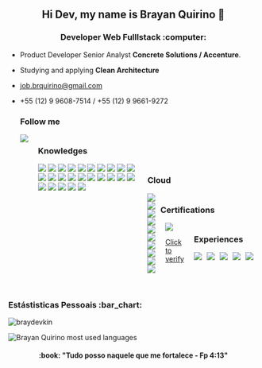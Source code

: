 <h2 align='center'>Hi Dev, my name is Brayan Quirino 👋</h2>

<h3 align='center'>Developer Web Fulllstack :computer:</h3>

- Product Developer Senior Analyst <strong>Concrete Solutions / Accenture</strong>.
- Studying and applying <strong>Clean Architecture</strong> 
- job.brquirino@gmail.com
- +55 (12) 9 9608-7514 / +55 (12) 9 9661-9272

   ### Follow me 
   <div style="display: flex; gap: 10px;">
     <a href="https://www.linkedin.com/in/brayanquirino/" target="_blank">
         <img src="https://img.shields.io/badge/linkedin-%230077B5.svg?style=for-the-badge&logo=linkedin&logoColor=white"/>
     <a/>
   <div/>

   ### Knowledges
   <div style="display: flex; gap: 10px;">
      <img src="https://img.shields.io/badge/JavaScript-323330?style=for-the-badge&logo=javascript&logoColor=F7DF1E"/>
      <img src="https://img.shields.io/badge/TypeScript-007ACC?style=for-the-badge&logo=typescript&logoColor=white"/>
      <img src="https://img.shields.io/badge/PostgreSQL-316192?style=for-the-badge&logo=postgresql&logoColor=white"/>
      <img src="https://img.shields.io/badge/MongoDB-4EA94B?style=for-the-badge&logo=mongodb&logoColor=white"/>
      <img src="https://img.shields.io/badge/Node.js-339933?style=for-the-badge&logo=nodedotjs&logoColor=white"/>
      <img src="https://img.shields.io/badge/npm-CB3837?style=for-the-badge&logo=npm&logoColor=white"/>
      <img src="https://img.shields.io/badge/Yarn-2C8EBB?style=for-the-badge&logo=yarn&logoColor=white"/>
      <img src="https://img.shields.io/badge/Angular-DD0031?style=for-the-badge&logo=angular&logoColor=white"/>
      <img src="https://img.shields.io/badge/styled--components-DB7093?style=for-the-badge&logo=styled-components&logoColor=white"/>
      <img src="https://img.shields.io/badge/HTML5-E34F26?style=for-the-badge&logo=html5&logoColor=white"/>
      <img src="https://img.shields.io/badge/CSS3-1572B6?style=for-the-badge&logo=css3&logoColor=white"/>
      <img src="https://img.shields.io/badge/React-20232A?style=for-the-badge&logo=react&logoColor=61DAFB"/>
      <img src="https://img.shields.io/badge/Swagger-85EA2D?style=for-the-badge&logo=Swagger&logoColor=white"/>
      <img src="https://img.shields.io/badge/Git-F05032?style=for-the-badge&logo=git&logoColor=white"/>
      <img src="https://img.shields.io/badge/Insomnia-5849be?style=for-the-badge&logo=Insomnia&logoColor=white"/>
      <img src="https://img.shields.io/badge/-GraphQL-E10098?style=for-the-badge&logo=graphql&logoColor=white"/>
      <img src="https://img.shields.io/badge/nestjs-%23E0234E.svg?style=for-the-badge&logo=nestjs&logoColor=white"/>
      <img src="https://img.shields.io/badge/Next-black?style=for-the-badge&logo=next.js&logoColor=white"/>
      <img src="https://img.shields.io/badge/Amazon_AWS-232F3E?style=for-the-badge&logo=amazon-aws&logoColor=white"/>
      <img src="https://img.shields.io/badge/Vercel-000000?style=for-the-badge&logo=vercel&logoColor=white"/>
      <img src="https://img.shields.io/badge/Heroku-430098?style=for-the-badge&logo=heroku&logoColor=white"/>
      <img src="https://img.shields.io/badge/Jira-0052CC?style=for-the-badge&logo=Jira&logoColor=white"/>
      <img src="https://img.shields.io/badge/Docker-2CA5E0?style=for-the-badge&logo=docker&logoColor=white"/>
      <img src="https://img.shields.io/badge/-jest-%23C21325?style=for-the-badge&logo=jest&logoColor=white"/>
      <img src="https://img.shields.io/badge/react-%2320232a.svg?style=for-the-badge&logo=react&logoColor=%2361DAFB"/>
   <div/>
    
    ### Cloud
    <div style="display: flex; gap: 10px;">
       <img src="https://img.shields.io/badge/Amazon_S3-FF9900?style=for-the-badge&logo=amazon-aws&logoColor=white"/>
       <img src="https://img.shields.io/badge/Amazon_SES-232F3E?style=for-the-badge&logo=amazon-aws&logoColor=white"/>
       <img src="https://img.shields.io/badge/Amazon_Beanstalk-FF9900?style=for-the-badge&logo=amazon-aws&logoColor=white"/>
       <img src="https://img.shields.io/badge/Amazon_EC2-232F3E?style=for-the-badge&logo=amazon-aws&logoColor=white"/>
       <img src="https://img.shields.io/badge/Amazon_Ligthsail-FF9900?style=for-the-badge&logo=amazon-aws&logoColor=white"/>
       <img src="https://img.shields.io/badge/Amazon_Lambda-232F3E?style=for-the-badge&logo=amazon-aws&logoColor=white"/>
       <img src="https://img.shields.io/badge/Amazon_apigateway-FF9900?style=for-the-badge&logo=amazon-aws&logoColor=white"/>
       <img src="https://img.shields.io/badge/Amazon%20DynamoDB-4053D6?style=for-the-badge&logo=Amazon%20DynamoDB&logoColor=white"/>
       <img src="https://img.shields.io/badge/google_cloud_functions-5183c2?style=for-the-badge&logo=google&logoColor=white"/>
       <img src="https://img.shields.io/badge/google_dialogflow-5183c2?style=for-the-badge&logo=google&logoColor=white"/>
    <div/>
       
     ### Certifications
       
     <div style="display: flex; gap: 10px; textDecoration: none;">
        <a href="https://www.credly.com/badges/5bfd71f2-be0c-4e01-a21e-a6a6fea187bc/public_url" target="_blank">
            <img src="https://img.shields.io/badge/AWS%20Cloud%20Practitioner-232F3E?style=for-the-badge&logo=Amazon%20aws&logoColor=white"/>
            <p> Click to verify <p/>
        <a/>
    <div/>
              
               
     ### Experiences
     
     <div style="display: flex; gap: 10px;">
       <img src="https://img.shields.io/badge/jenkins-%232C5263.svg?style=for-the-badge&logo=jenkins&logoColor=white"/>
       <img src="https://img.shields.io/badge/GitLab-%23181717.svg?style=for-the-badge&logo=gitlab&logoColor=white"/>
       <img src="https://img.shields.io/badge/Linux-FCC624?style=for-the-badge&logo=linux&logoColor=black"/>
       <img src="https://img.shields.io/badge/mac%20os-000000?style=for-the-badge&logo=macos&logoColor=F0F0F0"/>
       <img src="https://img.shields.io/badge/figma-%23F24E1E.svg?style=for-the-badge&logo=figma&logoColor=white"/>
    <div/>
       
<p>&nbsp;</p>

<h3 align='left'>Estástisticas Pessoais :bar_chart:</h3>

<p align='left'>
    <img align="center" src="https://github-readme-stats.vercel.app/api?username=braydevkin&show_icons=true" alt="braydevkin"/>
</p>

<p align="left"> <img src="https://github-readme-stats.vercel.app/api/top-langs/?username=braydevkin&layout=compact&theme=midnight-purple" alt="Brayan Quirino most used languages" />

      
<h4 align='center'> :book: "Tudo posso naquele que me fortalece - Fp 4:13"</h4>
